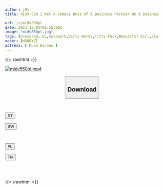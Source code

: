 ```yaml
---
author: j91
title: MIDV-550 I Met A Female Boss Of A Business Partner On A Business Trip (Fukuoka), Drank With Her, Missed The Last Train, And Shared A Room With Her. Until The Morning, She Sweetly Sluts Me In Hakata Dialect And Squeezes Me 13 Times During Intimate, Sweaty Sex With Hinano Kuno.

url: /v/midv550pl
date: 2023-12-01T02:55:00Z
image: "midv550pl.jpg"
tags: [Censored, OL,Solowork,Dirty Words,Titty Fuck,Beautiful Girl,Slut	]
maker: [MOODYZ]
actress: [ Kuno Hinano ]
---
```



{{< rawhtml >}}

<div class="video" data-videoid="9PK0YvaW1LiazvK">
    <a href="javascript:;">
        <img src="/v/midv550pl/midv550pl.jpg" width="WIDTH" height="HEIGHT" alt="midv550pl.mp4" loading="lazy">
    </a>
</div>

<script type="text/javascript" src="https://j91.asia/asset/on-demand-st.js"></script>

<br>
  <link rel="stylesheet" href="https://j91.asia/asset/bs5.css">
  
  <center>
  <button class="btn btn-primary" type="button" data-bs-toggle="collapse" data-bs-target=".multi-collapse" aria-expanded="false" aria-controls="multiCollapseExample1 multiCollapseExample2"><h2>Download</h2></button></center>
</p>
<div class="row">
  <div class="col">
    <div class="collapse multi-collapse" id="multiCollapseExample1">
      <div class="card card-body">
	      	      <br>
<div class="buttons">  
<p><a href="https://streamtape.to/v/9PK0YvaW1LiazvK" target="_blank"><button class="btn-hover color-3"><i class="fa fa-download"></i> ST</button></a></p>
<p><a href="https://flaswish.com/klzoky1vajwn" target="_blank"><button class="btn-hover color-2"><i class="fa fa-download"></i> SW</button></a></p></div>
    </div>
  </div>
</div>
  <div class="col">
    <div class="collapse multi-collapse" id="multiCollapseExample2">
      <div class="card card-body">
	      <br>
<div class="buttons">
<p><a href="javascript:;" target="_blank"><button class="btn-hover color-9"><i class="fa fa-download"></i> FL</button></a></p>
<p><a href="javascript:;" target="_blank"><button class="btn-hover color-8"><i class="fa fa-download"></i> FM</button></a></p></div>
<br><br>
      </div>
    </div>
  </div>
</div>

{{< /rawhtml >}}